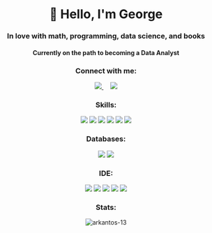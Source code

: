 <h1 align="center">👋 Hello, I'm George</h1>

<h3 align="center">In love with math, programming, data science, and books</h3>

<h4 align="center">Currently on the path to becoming a Data Analyst</h4>

<h3 align="center">Connect with me:</h3>
<p align='center'>
    <a href="mailto:geo.pngtpls@gmail.com?subject=github_message">
        <img src="https://img.shields.io/badge/Gmail-EA4335?style=for-the-badge&logo=gmail&logoColor=white" />
    </a>&nbsp;&nbsp;&nbsp;
    <a href="https://www.linkedin.com/in/geopanagiotopoulos/">
        <img src="https://img.shields.io/badge/linkedin-%230077B5.svg?&style=for-the-badge&logo=linkedin&logoColor=white" />
    </a>
</p>

<h3 align="center">Skills:</h3>
<p align='center'>
    <img src="https://img.shields.io/badge/Python-3776AB?style=for-the-badge&logo=python&logoColor=white" />
    <img src="https://img.shields.io/badge/Pandas-2C2D72?style=for-the-badge&logo=pandas&logoColor=white" />
    <img src="https://img.shields.io/badge/Numpy-777BB4?style=for-the-badge&logo=numpy&logoColor=white" />
    <img src="https://img.shields.io/badge/scikit_learn-F7931E?style=for-the-badge&logo=scikit-learn&logoColor=white" />
    <img src="https://img.shields.io/badge/Plotly-239120?style=for-the-badge&logo=plotly&logoColor=white" />
    <img src="https://img.shields.io/badge/SciPy-654FF0?style=for-the-badge&logo=SciPy&logoColor=white" />
</p>    

<h3 align="center">Databases:</h3>
<p align='center'>
    <img src="https://img.shields.io/badge/SQL-00B2FF?style=for-the-badge&logo=SQL&logoColor=white" />
    <img src="https://img.shields.io/badge/PostgreSQL-316192?style=for-the-badge&logo=postgresql&logoColor=white" />
</p>

<h3 align="center">IDE:</h3>
<p align='center'>
    <img src="https://img.shields.io/badge/conda-342B029.svg?&style=for-the-badge&logo=anaconda&logoColor=white" />
    <img src="https://img.shields.io/badge/Jupyter-F37626.svg?&style=for-the-badge&logo=Jupyter&logoColor=white" />
    <img src="https://img.shields.io/badge/Visual_Studio_Code-0078D4?style=for-the-badge&logo=visual%20studio%20code&logoColor=white" />
    <img src="https://img.shields.io/badge/Git-543DE0?style=for-the-badge&logo=git&logoColor=white" />
    <img src="https://img.shields.io/badge/GitHub-FF4500?style=for-the-badge&logo=github&logoColor=white" />
</p>

<h3 align="center">Stats:</h3>
<p align='center'>
    <img align="center" src="https://github-readme-stats.vercel.app/api?username=arkantos-13&show_icons=true&locale=en" alt="arkantos-13" />
</p>
